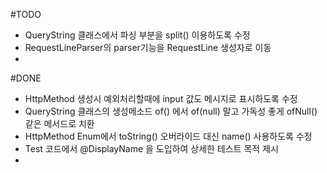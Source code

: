 #TODO

- QueryString 클래스에서 파싱 부분을 split() 이용하도록 수정
- RequestLineParser의 parser기능을 RequestLine 생성자로 이동
-

#DONE
- HttpMethod 생성시 예외처리할때에 input 값도 메시지로 표시하도록 수정
- QueryString 클래스의 생성메소드 of() 에서 of(null) 말고 가독성 좋게 ofNull() 같은 메서드로 치환
- HttpMethod Enum에서 toString() 오버라이드 대신 name() 사용하도록 수정
- Test 코드에서 @DisplayName 을 도입하여 상세한 테스트 목적 제시
-